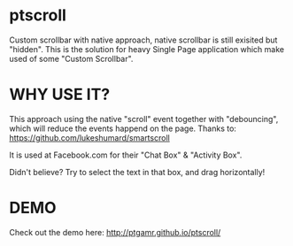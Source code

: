 ptscroll
==

Custom scrollbar with native approach, native scrollbar is still exisited but "hidden".
This is the solution for heavy Single Page application which make used of some "Custom Scrollbar".

WHY USE IT?
==

This approach using the native "scroll" event together with "debouncing", which will reduce the events happend on the page.
Thanks to: https://github.com/lukeshumard/smartscroll

It is used at Facebook.com for their "Chat Box" & "Activity Box".

Didn't believe? Try to select the text in that box, and drag horizontally!


DEMO
==
Check out the demo here: http://ptgamr.github.io/ptscroll/
